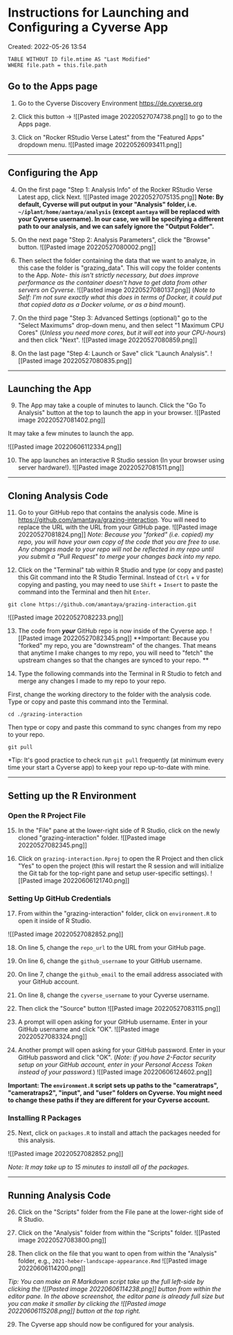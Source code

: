 # Instructions for Launching and Configuring a Cyverse App
Created: 2022-05-26 13:54

```dataview  
TABLE WITHOUT ID file.mtime AS "Last Modified"  
WHERE file.path = this.file.path  
```

## Go to the Apps page
1. Go to the Cyverse Discovery Environment https://de.cyverse.org

2. Click this button -> ![[Pasted image 20220527074738.png]] to go to the Apps page.

3. Click on "Rocker RStudio Verse Latest" from the "Featured Apps" dropdown menu.
![[Pasted image 20220526093411.png]]

***

## Configuring the App
4. On the first page "Step 1: Analysis Info" of the Rocker RStudio Verse Latest app, click Next.
![[Pasted image 20220527075135.png]]
**Note:  By default, Cyverse will put output in your "Analysis" folder, i.e. `~/iplant/home/aantaya/analysis` (except `aantaya` will be replaced with your Cyverse username). In our case, we will be specifying a different path to our analysis, and we can safely ignore the "Output Folder".**

5. On the next page "Step 2: Analysis Parameters", click the "Browse" button.
![[Pasted image 20220527080002.png]]

6. Then select the folder containing the data that we want to analyze, in this case the folder is "grazing_data". This will copy the folder contents to the App. *Note- this isn't strictly necessary, but does improve performance as the container doesn't have to get data from other servers on Cyverse*.
![[Pasted image 20220527080137.png]]
(*Note to Self: I'm not sure exactly what this does in terms of Docker, it could put that copied data as a Docker volume, or as a bind mount*).

7. On the third page "Step 3: Advanced Settings (optional)" go to the "Select Maximums" drop-down menu, and then select "1 Maximum CPU Cores" (*Unless you need more cores, but it will eat into your CPU-hours*) and then click "Next". 
![[Pasted image 20220527080859.png]]

8. On the last page "Step 4: Launch or Save" click "Launch Analysis". 
![[Pasted image 20220527080835.png]]

***

## Launching the App
9. The App may take a couple of minutes to launch. Click the "Go To Analysis" button at the top to launch the app in your browser.
![[Pasted image 20220527081402.png]]

It may take a few minutes to launch the app.

![[Pasted image 20220606112334.png]]

10. The app launches an interactive R Studio session (In your browser using server hardware!).
![[Pasted image 20220527081511.png]]

***

## Cloning Analysis Code
11. Go to your GitHub repo that contains the analysis code. Mine is https://github.com/amantaya/grazing-interaction. You will need to replace the URL with the URL from your GitHub page.
![[Pasted image 20220527081824.png]]
*Note: Because you "forked" (i.e. copied) my repo, you will have your own copy of the code that you are free to use. Any changes made to your repo will not be reflected in my repo until you submit a "Pull Request" to merge your changes back into my repo.*

12. Click on the "Terminal" tab within R Studio and type (or copy and paste) this Git command into the R Studio Terminal. Instead of `Ctrl` + `V` for copying and pasting, you may need to use `Shift` + `Insert` to paste the command into the Terminal and then hit `Enter`.

```
git clone https://github.com/amantaya/grazing-interaction.git
```

![[Pasted image 20220527082233.png]]

13. The code from **_your_** GitHub repo is now inside of the Cyverse app. 
![[Pasted image 20220527082345.png]]
**Important: Because you "forked" my repo, you are "downstream" of the changes. That means that anytime I make changes to my repo, you will need to "fetch" the upstream changes so that the changes are synced to your repo. **

14. Type the following commands into the Terminal in R Studio to fetch and merge any changes I made to my repo to your repo.

First, change the working directory to the folder with the analysis code. Type or copy and paste this command into the Terminal.
```
cd ./grazing-interaction
```

Then type or copy and paste this command to sync changes from my repo to your repo.
```
git pull
```

*Tip: It's good practice to check run `git pull` frequently (at minimum every time your start a Cyverse app) to keep your repo up-to-date with mine.

***

## Setting up the R Environment
### Open the R Project File
15. In the "File" pane at the lower-right side of R Studio, click on the newly cloned "grazing-interaction" folder.
![[Pasted image 20220527082345.png]]

16. Click on `grazing-interaction.Rproj` to open the R Project and then click "Yes" to open the project (this will restart the R session and will initialize the Git tab for the top-right pane and setup user-specific settings).
![[Pasted image 20220606121740.png]]

### Setting Up GitHub Credentials
17. From within the "grazing-interaction" folder, click on `environment.R` to open it inside of R Studio.

![[Pasted image 20220527082852.png]]

18. On line 5, change the `repo_url` to the URL from your GitHub page.

19. On line 6, change the `github_username` to your GitHub username.

20. On line 7, change the `github_email` to the email address associated with your GitHub account.

21. On line 8, change the `cyverse_username` to your Cyverse username.

22. Then click the "Source" button ![[Pasted image 20220527083115.png]]

23. A prompt will open asking for your GitHub username. Enter in your GitHub username and click "OK".
![[Pasted image 20220527083324.png]]

24. Another prompt will open asking for your GitHub password. Enter in your GitHub password and click "OK". (_Note: if you have 2-Factor security setup on your GitHub account, enter in your Personal Access Token instead of your password._)
![[Pasted image 20220606124602.png]]

**Important: The `environment.R` script sets up paths to the "cameratraps", "cameratraps2", "input", and "user" folders on Cyverse.  You might need to change these paths if they are different for your Cyverse account.**

### Installing R Packages
25. Next, click on `packages.R` to install and attach the packages needed for this analysis.

![[Pasted image 20220527082852.png]]

*Note: It may take up to 15 minutes to install all of the packages.*

***

## Running Analysis Code
26. Click on the "Scripts" folder from the File pane at the lower-right side of R Studio.

27. Click on the "Analysis" folder from within the "Scripts" folder.
![[Pasted image 20220527083800.png]]

28. Then click on the file that you want to open from within the "Analysis" folder, e.g., `2021-heber-landscape-appearance.Rmd`
![[Pasted image 20220606114200.png]]

*Tip: You can make an R Markdown script take up the full left-side by clicking the ![[Pasted image 20220606114238.png]] button from within the editor pane. In the above screenshot, the editor pane is already full size but you can make it smaller by clicking the ![[Pasted image 20220606115208.png]] button at the top right.*

29. The Cyverse app should now be configured for your analysis. 
